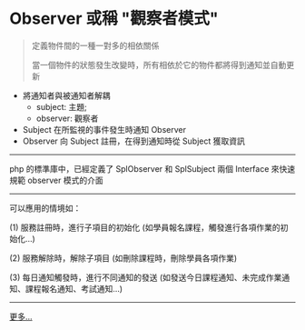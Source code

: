 # Observer 或稱 "觀察者模式"

> 定義物件間的一種一對多的相依關係
>
> 當一個物件的狀態發生改變時，所有相依於它的物件都將得到通知並自動更新

- 將通知者與被通知者解耦
  - subject: 主題;
  - observer: 觀察者
- Subject 在所監視的事件發生時通知 Observer
- Observer 向 Subject 註冊，在得到通知時從 Subject 獲取資訊

---

php 的標準庫中，已經定義了 SplObserver 和 SplSubject 兩個 Interface 來快速規範 observer 模式的介面

---

可以應用的情境如：

(1) 服務註冊時，進行子項目的初始化 (如學員報名課程，觸發進行各項作業的初始化…)

(2) 服務解除時，解除子項目 (如刪除課程時，刪除學員各項作業)

(3) 每日通知觸發時，進行不同通知的發送 (如發送今日課程通知、未完成作業通知、課程報名通知、考試通知…)

---

[更多…](https://www.notion.so/18-Observer-751c3839bb0d4dc7829ad8d896180aa9)